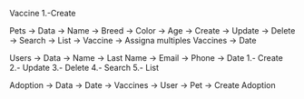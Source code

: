 Vaccine
    1.-Create

Pets
    -> Data
        -> Name
        -> Breed
        -> Color
        -> Age
    -> Create
    -> Update
    -> Delete
    -> Search
    -> List
    -> Vaccine
        -> Assigna multiples Vaccines
        -> Date

Users
    -> Data
        -> Name
        -> Last Name
        -> Email
        -> Phone
        -> Date
    1.- Create
    2.- Update
    3.- Delete
    4.- Search
    5.- List

Adoption
    -> Data
        -> Date
        -> Vaccines
        -> User
        -> Pet
    -> Create Adoption
